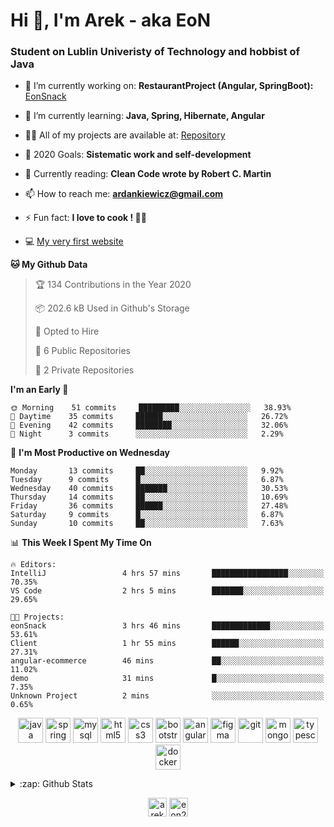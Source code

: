 <h1> Hi 👋, I'm Arek - aka EoN </h1>
<h3> Student on Lublin Univeristy of Technology and hobbist of Java</h3>

- 🔭 I’m currently working on: **RestaurantProject (Angular, SpringBoot):** [EonSnack]

- 🌱 I’m currently learning: **Java, Spring, Hibernate, Angular**

- 👨‍💻 All of my projects are available at: [Repository]

- 🥅 2020 Goals: **Sistematic work and self-development**

- 📖 Currently reading: **Clean Code wrote by Robert C. Martin**

- 📫 How to reach me: **ardankiewicz@gmail.com**

- ⚡ Fun fact: **I love to cook ! 🍖🍳**

- 💻 [My very first website][website] 


<!--START_SECTION:waka-->
**🐱 My Github Data** 

> 🏆 134 Contributions in the Year 2020
 > 
> 📦 202.6 kB Used in Github's Storage 
 > 
> 💼 Opted to Hire
 > 
> 📜 6 Public Repositories
 > 
> 🔑 2 Private Repositories 

**I'm an Early 🐤** 

```text
🌞 Morning    51 commits     █████████░░░░░░░░░░░░░░░░   38.93% 
🌆 Daytime    35 commits     ██████░░░░░░░░░░░░░░░░░░░   26.72% 
🌃 Evening    42 commits     ████████░░░░░░░░░░░░░░░░░   32.06% 
🌙 Night      3 commits      ░░░░░░░░░░░░░░░░░░░░░░░░░   2.29%

```
📅 **I'm Most Productive on Wednesday** 

```text
Monday       13 commits     ██░░░░░░░░░░░░░░░░░░░░░░░   9.92% 
Tuesday      9 commits      █░░░░░░░░░░░░░░░░░░░░░░░░   6.87% 
Wednesday    40 commits     ███████░░░░░░░░░░░░░░░░░░   30.53% 
Thursday     14 commits     ██░░░░░░░░░░░░░░░░░░░░░░░   10.69% 
Friday       36 commits     ██████░░░░░░░░░░░░░░░░░░░   27.48% 
Saturday     9 commits      █░░░░░░░░░░░░░░░░░░░░░░░░   6.87% 
Sunday       10 commits     ██░░░░░░░░░░░░░░░░░░░░░░░   7.63%

```


📊 **This Week I Spent My Time On** 

```text
🔥 Editors: 
IntelliJ                 4 hrs 57 mins       █████████████████░░░░░░░░   70.35% 
VS Code                  2 hrs 5 mins        ███████░░░░░░░░░░░░░░░░░░   29.65%

🐱‍💻 Projects: 
eonSnack                 3 hrs 46 mins       █████████████░░░░░░░░░░░░   53.61% 
Client                   1 hr 55 mins        ██████░░░░░░░░░░░░░░░░░░░   27.31% 
angular-ecommerce        46 mins             ██░░░░░░░░░░░░░░░░░░░░░░░   11.02% 
demo                     31 mins             █░░░░░░░░░░░░░░░░░░░░░░░░   7.35% 
Unknown Project          2 mins              ░░░░░░░░░░░░░░░░░░░░░░░░░   0.65%

```


<!--END_SECTION:waka-->

<p align="center">
<img src="https://devicons.github.io/devicon/devicon.git/icons/java/java-original-wordmark.svg" alt="java" width="40" height="40"/> 
<img src="https://www.vectorlogo.zone/logos/springio/springio-icon.svg" alt="spring" width="40" height="40"/> 
<img src="https://devicons.github.io/devicon/devicon.git/icons/mysql/mysql-original-wordmark.svg" alt="mysql" width="40" height="40"/> 
<img src="https://devicons.github.io/devicon/devicon.git/icons/html5/html5-original-wordmark.svg" alt="html5" width="40" height="40"/> 
<img src="https://devicons.github.io/devicon/devicon.git/icons/css3/css3-original-wordmark.svg" alt="css3" width="40" height="40"/> 
<img src="https://devicons.github.io/devicon/devicon.git/icons/bootstrap/bootstrap-plain.svg" alt="bootstrap" width="40" height="40"/> 
<img src="https://devicons.github.io/devicon/devicon.git/icons/angularjs/angularjs-original.svg" alt="angularjs" width="40" height="40"/>
<img src="https://www.vectorlogo.zone/logos/figma/figma-icon.svg" alt="figma" width="40" height="40"/> 
<img src="https://www.vectorlogo.zone/logos/git-scm/git-scm-icon.svg" alt="git" width="40" height="40"/> 
<img src="https://devicons.github.io/devicon/devicon.git/icons/mongodb/mongodb-original-wordmark.svg" alt="mongodb" width="40" height="40"/> 
<img src="https://devicons.github.io/devicon/devicon.git/icons/typescript/typescript-original.svg" alt="typescript" width="40" height="40"/>
<img src="https://devicons.github.io/devicon/devicon.git/icons/docker/docker-original-wordmark.svg" alt="docker" width="40" height="40"/>
</p>


<details>
  <summary>:zap: Github Stats</summary>
  <img align="left" alt="codeSTACKr's Github Stats" src="https://github-readme-stats.codestackr.vercel.app/api?username=eon2208&show_icons=true&hide_border=true" />
 <img align="left" src="https://github-readme-stats.vercel.app/api/top-langs/?username=eon2208&layout=compact" alt="eon2208" /></p>
</details>


<p align="center">
<a href="https://linkedin.com/in/arek dankiewicz" target="blank"><img align="center" src="https://cdn.jsdelivr.net/npm/simple-icons@3.0.1/icons/linkedin.svg" alt="arek dankiewicz" height="30" width="30" /></a>
<a href="https://instagram.com/eon2208" target="blank"><img align="center" src="https://cdn.jsdelivr.net/npm/simple-icons@3.0.1/icons/instagram.svg" alt="eon2208" height="30" width="30" /></a>
</p>

[website]: https://jardan.biz/
[EonSnack]: https://github.com/eon2208/favouriteRestaurant/
[Repository]: https://github.com/eon2208?tab=repositories
